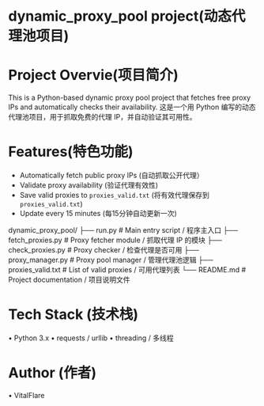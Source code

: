 # dynamic_proxy_pool project(动态代理池项目)

# Project Overvie(项目简介)
This is a Python-based dynamic proxy pool project that fetches free proxy IPs and automatically checks their availability.
这是一个用 Python 编写的动态代理池项目，用于抓取免费的代理 IP，并自动验证其可用性。  

# Features(特色功能)
- Automatically fetch public proxy IPs (自动抓取公开代理）
- Validate proxy availability (验证代理有效性)
- Save valid proxies to `proxies_valid.txt` (将有效代理保存到 `proxies_valid.txt`)
- Update every 15 minutes (每15分钟自动更新一次)

dynamic_proxy_pool/
├── run.py                 # Main entry script / 程序主入口 
├── fetch_proxies.py       # Proxy fetcher module / 抓取代理 IP 的模块 
├── check_proxies.py       # Proxy checker / 检查代理是否可用 
├── proxy_manager.py       # Proxy pool manager / 管理代理池逻辑
├── proxies_valid.txt      # List of valid proxies / 可用代理列表 
└── README.md              # Project documentation / 项目说明文件

# Tech Stack (技术栈)
 • Python 3.x
 • requests / urllib
 • threading / 多线程

# Author (作者) 
 • VitalFlare
